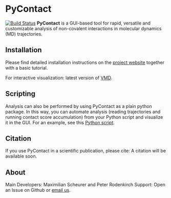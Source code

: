 # PyContact
[![Build Status](https://travis-ci.org/maxscheurer/pycontact.svg?branch=master)](https://travis-ci.org/maxscheurer/pycontact)
**PyContact** is a GUI-based tool for rapid, versatile and customizable analysis of non-covalent interactions in molecular dynamics (MD) trajectories.

## Installation
Please find detailed installation instructions on the [project website](https://pycontact.github.io/) together
with a basic tutorial.

For interactive visualization: latest version of [VMD](http://www.ks.uiuc.edu/Development/Download/download.cgi?PackageName=VMD).


## Scripting
Analysis can also be performed by using PyContact as a plain python package. In this way,
you can automate analysis (reading trajectories and running contact score accumulation) from your Python script and visualize it in the GUI. For an example, see this [Python script](examples/automation.py).

## Citation
If you use PyContact in a scientific publication, please cite:
A citation will be available soon.

## About
Main Developers: Maximilian Scheurer and Peter Rodenkirch
Support: Open an Issue on Github or [email us](mailto:mscheurer@ks.uiuc.edu).
